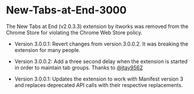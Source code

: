 # New-Tabs-at-End-3000

The New Tabs at End (v2.0.3.3) extension by itworks was removed from the Chrome Store for violating the Chrome Web Store policy. 

- Version 3.0.0.1: Revert changes from version 3.0.0.2. It was breaking the extension for many people.
  
- Version 3.0.0.2: Add a three second delay when the extension is started in order to maintain tab groups. Thanks to [@jtay9562](https://github.com/jtay9562)

- Version 3.0.0.1: Updates the extension to work with Manifest version 3 and replaces deprecated API calls with their respective replacements.
